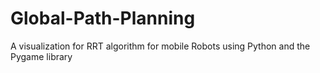 # Global-Path-Planning
A visualization for RRT algorithm for mobile Robots using Python and the Pygame library
